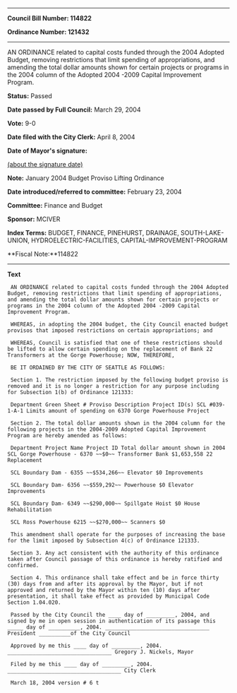 

********

**Council Bill Number: 114822**
   
**Ordinance Number: 121432**
********

 AN ORDINANCE related to capital costs funded through the 2004 Adopted Budget, removing restrictions that limit spending of appropriations, and amending the total dollar amounts shown for certain projects or programs in the 2004 column of the Adopted 2004 -2009 Capital Improvement Program.

**Status:** Passed
   
**Date passed by Full Council:** March 29, 2004
   
**Vote:** 9-0
   
**Date filed with the City Clerk:** April 8, 2004
   
**Date of Mayor's signature:**
   
[(about the signature date)](/~public/approvaldate.htm)
   
   
**Note:** January 2004 Budget Proviso Lifting Ordinance

   
**Date introduced/referred to committee:** February 23, 2004
   
**Committee:** Finance and Budget
   
**Sponsor:** MCIVER
   
   
**Index Terms:** BUDGET, FINANCE, PINEHURST, DRAINAGE, SOUTH-LAKE-UNION, HYDROELECTRIC-FACILITIES, CAPITAL-IMPROVEMENT-PROGRAM

**Fiscal Note:**114822

********

**Text**
   
```
 AN ORDINANCE related to capital costs funded through the 2004 Adopted Budget, removing restrictions that limit spending of appropriations, and amending the total dollar amounts shown for certain projects or programs in the 2004 column of the Adopted 2004 -2009 Capital Improvement Program.

 WHEREAS, in adopting the 2004 budget, the City Council enacted budget provisos that imposed restrictions on certain appropriations; and

 WHEREAS, Council is satisfied that one of these restrictions should be lifted to allow certain spending on the replacement of Bank 22 Transformers at the Gorge Powerhouse; NOW, THEREFORE,

 BE IT ORDAINED BY THE CITY OF SEATTLE AS FOLLOWS:

 Section 1. The restriction imposed by the following budget proviso is removed and it is no longer a restriction for any purpose including for Subsection 1(b) of Ordinance 121333:

 Department Green Sheet # Proviso Description Project ID(s) SCL #039-1-A-1 Limits amount of spending on 6370 Gorge Powerhouse Project

 Section 2. The total dollar amounts shown in the 2004 column for the following projects in the 2004-2009 Adopted Capital Improvement Program are hereby amended as follows:

 Department Project Name Project ID Total dollar amount shown in 2004 SCL Gorge Powerhouse - 6370 ~~$0~~ Transformer Bank $1,653,558 22 Replacement

 SCL Boundary Dam - 6355 ~~$534,266~~ Elevator $0 Improvements

 SCL Boundary Dam- 6356 ~~$559,292~~ Powerhouse $0 Elevator Improvements

 SCL Boundary Dam- 6349 ~~$290,000~~ Spillgate Hoist $0 House Rehabilitation

 SCL Ross Powerhouse 6215 ~~$270,000~~ Scanners $0

 This amendment shall operate for the purposes of increasing the base for the limit imposed by Subsection 4(c) of Ordinance 121333.

 Section 3. Any act consistent with the authority of this ordinance taken after Council passage of this ordinance is hereby ratified and confirmed.

 Section 4. This ordinance shall take effect and be in force thirty (30) days from and after its approval by the Mayor, but if not approved and returned by the Mayor within ten (10) days after presentation, it shall take effect as provided by Municipal Code Section 1.04.020.

 Passed by the City Council the ____ day of _________, 2004, and signed by me in open session in authentication of its passage this _____ day of __________, 2004. _________________________________ President __________of the City Council

 Approved by me this ____ day of _________, 2004. _________________________________ Gregory J. Nickels, Mayor

 Filed by me this ____ day of _________, 2004. ____________________________________ City Clerk

 March 18, 2004 version # 6 t

```
